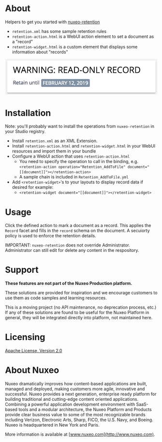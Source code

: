 # About

Helpers to get you started with [nuxeo-retention](https://github.com/nuxeo-sandbox/nuxeo-retention)

* `retention.xml` has some sample retention rules
* `retention-action.html` is a WebUI action element to set a document as a "record"
* `retention-widget.html` is a custom element that displays some information about "records"

![widget](widget.png)

# Installation

Note: you'll probably want to install the operations from `nuxeo-retention` in your Studio registry.

* Install `retention.xml` as an XML Extension.
* Install `retention-action.html` and `retention-widget.html` in your WebUI resources and import them in your bundle
* Configure a WebUI action that uses `retention-action.html`
  * You need to specify the operation to call in the binding, e.g. `<retention-action operation="Retention_AddToFile" document="[[document]]"></retention-action>`
  * A sample chain is included in `Retention_AddToFile.yml`
* Add `<retention-widget>`'s to your layouts to display record data if desired for example:
  * `<retention-widget document="[[document]]"></retention-widget>`

# Usage

Click the defined action to mark a document as a record. This applies the `Record` facet and fills in the `record` schema on the document. A secuiorty policy is used to enforce the retention details.

IMPORTANT: `nuxeo-retention` does not override Administrator. Administrator can still edit for delete any content in the respository.

# Support

**These features are not part of the Nuxeo Production platform.**

These solutions are provided for inspiration and we encourage customers to use them as code samples and learning resources.

This is a moving project (no API maintenance, no deprecation process, etc.) If any of these solutions are found to be useful for the Nuxeo Platform in general, they will be integrated directly into platform, not maintained here.

# Licensing

[Apache License, Version 2.0](http://www.apache.org/licenses/LICENSE-2.0)

# About Nuxeo

Nuxeo dramatically improves how content-based applications are built, managed and deployed, making customers more agile, innovative and successful. Nuxeo provides a next generation, enterprise ready platform for building traditional and cutting-edge content oriented applications. Combining a powerful application development environment with SaaS-based tools and a modular architecture, the Nuxeo Platform and Products provide clear business value to some of the most recognizable brands including Verizon, Electronic Arts, Sharp, FICO, the U.S. Navy, and Boeing. Nuxeo is headquartered in New York and Paris.

More information is available at [www.nuxeo.com](http://www.nuxeo.com).
